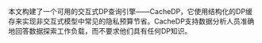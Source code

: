 本文构建了一个可用的交互式DP查询引擎——CacheDP，它使用结构化的DP缓存来实现非交互式模型中常见的隐私预算节省。CacheDP支持数据分析人员准确地回答数据探索工作负载，而不要求他们具有任何DP知识。
